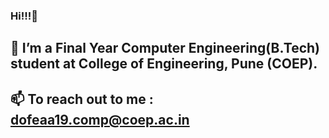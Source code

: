### Hi!!!:raised_hands:
## 🌱 I’m a Final Year Computer Engineering(B.Tech) student at College of Engineering, Pune (COEP).
## 📫 To reach out to me : dofeaa19.comp@coep.ac.in 
<!--
**anjalidofe/anjalidofe** is a ✨ _special_ ✨ repository because its `README.md` (this file) appears on your GitHub profile.

Here are some ideas to get you started:

- 🔭 I’m currently working on ...
- 🌱 I’m currently learning ...
- 👯 I’m looking to collaborate on ...
- 🤔 I’m looking for help with ...
- 💬 Ask me about ...
- 📫 How to reach me: ...
- 😄 Pronouns: ...
- ⚡ Fun fact: ...

-->
